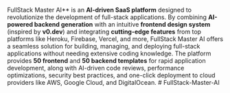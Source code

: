 FullStack Master AI** is an **AI-driven SaaS platform** designed to revolutionize the development of full-stack applications. By combining **AI-powered backend generation** with an intuitive **frontend design system** (inspired by **v0.dev**) and integrating **cutting-edge features** from top platforms like Heroku, Firebase, Vercel, and more, FullStack Master AI offers a seamless solution for building, managing, and deploying full-stack applications without needing extensive coding knowledge. The platform provides **50 frontend** and **50 backend templates** for rapid application development, along with AI-driven code reviews, performance optimizations, security best practices, and one-click deployment to cloud providers like AWS, Google Cloud, and DigitalOcean. # FullStack-Master-AI
